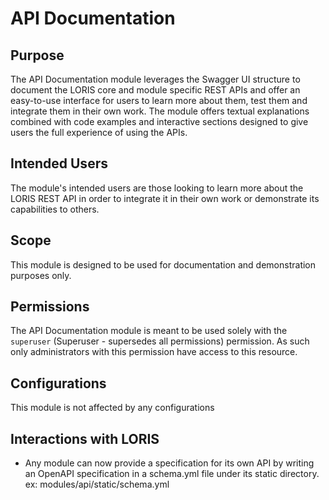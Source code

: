# API Documentation

## Purpose

The API Documentation module leverages the Swagger UI structure to document the LORIS
core and module specific REST APIs and offer an easy-to-use interface for users to 
learn more about them, test them and integrate them in their own work. The module 
offers textual explanations combined with code examples and interactive sections 
designed to give users the full experience of using the APIs.

## Intended Users

The module's intended users are those looking to learn more about the LORIS REST
API in order to integrate it in their own work or demonstrate its capabilities 
to others. 

## Scope

This module is designed to be used for documentation and demonstration purposes only.

## Permissions

The API Documentation module is meant to be used solely with the `superuser` 
(Superuser - supersedes all permissions) permission. As such only administrators 
with this permission have access to this resource.

## Configurations

This module is not affected by any configurations

## Interactions with LORIS

- Any module can now provide a specification for its own API by writing an 
OpenAPI specification in a schema.yml file under its static directory. 
ex: modules/api/static/schema.yml

